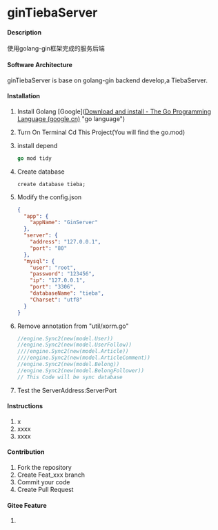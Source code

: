 # ginTiebaServer

#### Description
使用golang-gin框架完成的服务后端

#### Software Architecture
ginTiebaServer is base on golang-gin backend develop,a TiebaServer.

#### Installation

1. Install Golang [Google]([Download and install - The Go Programming Language (google.cn)](https://golang.google.cn/doc/install) "go language")

2. Turn On Terminal Cd This Project(You will find the go.mod) 

3. install depend

   ```go
   go mod tidy
   ```

4. Create database 

   ```mysql
   create database tieba;
   ```

5. Modify the config.json

   ```json
   {
     "app": {
       "appName": "GinServer"
     },
     "server": {
       "address": "127.0.0.1",	
       "port": "80"
     },
     "mysql": {
       "user": "root",
       "password": "123456",
       "ip": "127.0.0.1",
       "port": "3306",
       "databaseName": "tieba",
       "Charset": "utf8"
     }
   }
   ```

   

6. Remove annotation from "util/xorm.go"

   ```go
   //engine.Sync2(new(model.User))
   //engine.Sync2(new(model.UserFollow))
   ////engine.Sync2(new(model.Article))
   ////engine.Sync2(new(model.ArticleComment))
   //engine.Sync2(new(model.Belong))
   //engine.Sync2(new(model.BelongFollower))
   // This Code will be sync database
   ```

7. Test the ServerAddress:ServerPort

#### Instructions

1.  x
2.  xxxx
3.  xxxx

#### Contribution

1.  Fork the repository
2.  Create Feat_xxx branch
3.  Commit your code
4.  Create Pull Request


#### Gitee Feature

1.  
